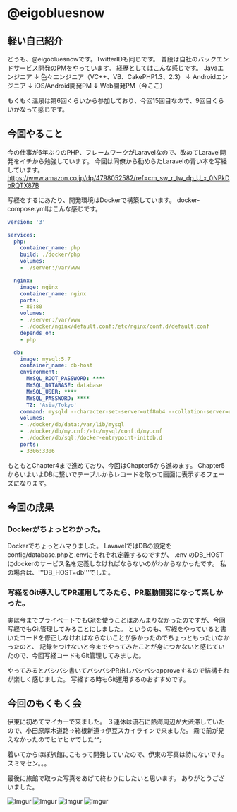 # @eigobluesnow

## 軽い自己紹介
どうも、@eigobluesnowです。TwitterIDも同じです。
普段は自社のバックエンドサービス開発のPMをやっています。
経歴としてはこんな感じです。
Javaエンジニア
↓
色々エンジニア（VC++、VB、CakePHP1.3、2.3）
↓
Androidエンジニア
↓
iOS/Android開発PM
↓
Web開発PM（今ここ）

もくもく温泉は第6回くらいから参加しており、今回15回目なので、9回目くらいかなって感じです。


## 今回やること
今の仕事が6年ぶりのPHP、フレームワークがLaravelなので、改めてLaravel開発をイチから勉強しています。
今回は同僚から勧めらたLaravelの青い本を写経しています。
https://www.amazon.co.jp/dp/4798052582/ref=cm_sw_r_tw_dp_U_x_0NPkDbRQTX87B

写経をするにあたり、開発環境はDockerで構築しています。
docker-compose.ymlはこんな感じです。

```yml:docker-compose.yml
version: '3'

services:
  php:
    container_name: php
    build: ./docker/php
    volumes:
    - ./server:/var/www

  nginx:
    image: nginx
    container_name: nginx
    ports:
    - 80:80
    volumes:
    - ./server:/var/www
    - ./docker/nginx/default.conf:/etc/nginx/conf.d/default.conf
    depends_on:
    - php

  db:
    image: mysql:5.7
    container_name: db-host
    environment:
      MYSQL_ROOT_PASSWORD: ****
      MYSQL_DATABASE: database
      MYSQL_USER: ****
      MYSQL_PASSWORD: ****
      TZ: 'Asia/Tokyo'
    command: mysqld --character-set-server=utf8mb4 --collation-server=utf8mb4_unicode_ci
    volumes:
    - ./docker/db/data:/var/lib/mysql
    - ./docker/db/my.cnf:/etc/mysql/conf.d/my.cnf
    - ./docker/db/sql:/docker-entrypoint-initdb.d
    ports:
    - 3306:3306
```

もともとChapter4まで進めており、今回はChapter5から進めます。
Chapter5からいよいよDBに繋いでテーブルからレコードを取って画面に表示するフェーズになります。

## 今回の成果
### Dockerがちょっとわかった。
Dockerでちょっとハマりました。
LavavelではDBの設定をconfig/database.phpと.envにそれぞれ定義するのですが、
.env のDB_HOSTにdockerのサービス名を定義しなければならないのがわからなかったです。
私の場合は、'''DB_HOST=db'''でした。

### 写経をGit導入してPR運用してみたら、PR駆動開発になって楽しかった。
実は今までプライベートでもGitを使うことはあんまりなかったのですが、今回写経でもGit管理してみることにしました。
というのも、写経をやっていると書いたコードを修正しなければならないことが多かったのでちょっともったいなかったのと、
記録をつけないと今までやってみたことが身につかないと感じていたので、今回写経コードもGit管理してみました。

やってみるとバシバシ書いてバシバシPR出しバシバシapproveするので結構それが楽しく感じました。
写経する時もGit運用するのおすすめです。

## 今回のもくもく会
伊東に初めてマイカーで来ました。
３連休は流石に熱海周辺が大渋滞していたので、小田原厚木道路→箱根新道→伊豆スカイラインで来ました。
霧で前が見えなかったのでヒヤヒヤでした^^;

着いてからほぼ旅館にこもって開発していたので、伊東の写真は特にないです。
スミマセン。。。

最後に旅館で取った写真をあげて終わりにしたいと思います。
ありがとうございました。


![Imgur](https://i.imgur.com/pIVvK6w.jpg)
![Imgur](https://i.imgur.com/MvZWSfE.jpg)
![Imgur](https://i.imgur.com/3RCrWo4.jpg)
![Imgur](https://i.imgur.com/EqKeeqV.jpg)
